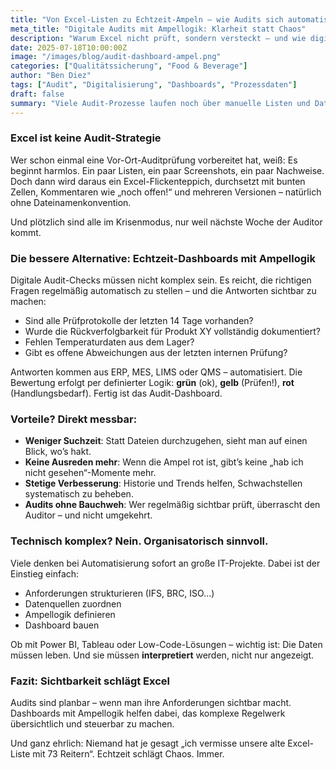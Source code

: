```yaml
---
title: "Von Excel-Listen zu Echtzeit-Ampeln – wie Audits sich automatisieren lassen"
meta_title: "Digitale Audits mit Ampellogik: Klarheit statt Chaos"
description: "Warum Excel nicht prüft, sondern versteckt – und wie digitale Dashboards mit KI und Ampellogik Audit-Readiness transparent, kontinuierlich und steuerbar machen."
date: 2025-07-18T10:00:00Z
image: "/images/blog/audit-dashboard-ampel.png"
categories: ["Qualitätssicherung", "Food & Beverage"]
author: "Ben Diez"
tags: ["Audit", "Digitalisierung", "Dashboards", "Prozessdaten"]
draft: false
summary: "Viele Audit-Prozesse laufen noch über manuelle Listen und Datei-Chaos. Dabei lassen sich Anforderungen längst digital abbilden – mit klaren Regeln, Live-Daten und Ampellogik."
---
```


### Excel ist keine Audit-Strategie

Wer schon einmal eine Vor-Ort-Auditprüfung vorbereitet hat, weiß: Es beginnt harmlos. Ein paar Listen, ein paar Screenshots, ein paar Nachweise. Doch dann wird daraus ein Excel-Flickenteppich, durchsetzt mit bunten Zellen, Kommentaren wie „noch offen!“ und mehreren Versionen – natürlich ohne Dateinamenkonvention.

Und plötzlich sind alle im Krisenmodus, nur weil nächste Woche der Auditor kommt.

### Die bessere Alternative: Echtzeit-Dashboards mit Ampellogik

Digitale Audit-Checks müssen nicht komplex sein. Es reicht, die richtigen Fragen regelmäßig automatisch zu stellen – und die Antworten sichtbar zu machen:

* Sind alle Prüfprotokolle der letzten 14 Tage vorhanden?
* Wurde die Rückverfolgbarkeit für Produkt XY vollständig dokumentiert?
* Fehlen Temperaturdaten aus dem Lager?
* Gibt es offene Abweichungen aus der letzten internen Prüfung?

Antworten kommen aus ERP, MES, LIMS oder QMS – automatisiert. Die Bewertung erfolgt per definierter Logik: **grün** (ok), **gelb** (Prüfen!), **rot** (Handlungsbedarf). Fertig ist das Audit-Dashboard.

### Vorteile? Direkt messbar:

* **Weniger Suchzeit**: Statt Dateien durchzugehen, sieht man auf einen Blick, wo’s hakt.
* **Keine Ausreden mehr**: Wenn die Ampel rot ist, gibt’s keine „hab ich nicht gesehen“-Momente mehr.
* **Stetige Verbesserung**: Historie und Trends helfen, Schwachstellen systematisch zu beheben.
* **Audits ohne Bauchweh**: Wer regelmäßig sichtbar prüft, überrascht den Auditor – und nicht umgekehrt.

### Technisch komplex? Nein. Organisatorisch sinnvoll.

Viele denken bei Automatisierung sofort an große IT-Projekte. Dabei ist der Einstieg einfach:

* Anforderungen strukturieren (IFS, BRC, ISO…)
* Datenquellen zuordnen
* Ampellogik definieren
* Dashboard bauen

Ob mit Power BI, Tableau oder Low-Code-Lösungen – wichtig ist: Die Daten müssen leben. Und sie müssen **interpretiert** werden, nicht nur angezeigt.

### Fazit: Sichtbarkeit schlägt Excel

Audits sind planbar – wenn man ihre Anforderungen sichtbar macht. Dashboards mit Ampellogik helfen dabei, das komplexe Regelwerk übersichtlich und steuerbar zu machen.

Und ganz ehrlich: Niemand hat je gesagt „ich vermisse unsere alte Excel-Liste mit 73 Reitern“. Echtzeit schlägt Chaos. Immer.
